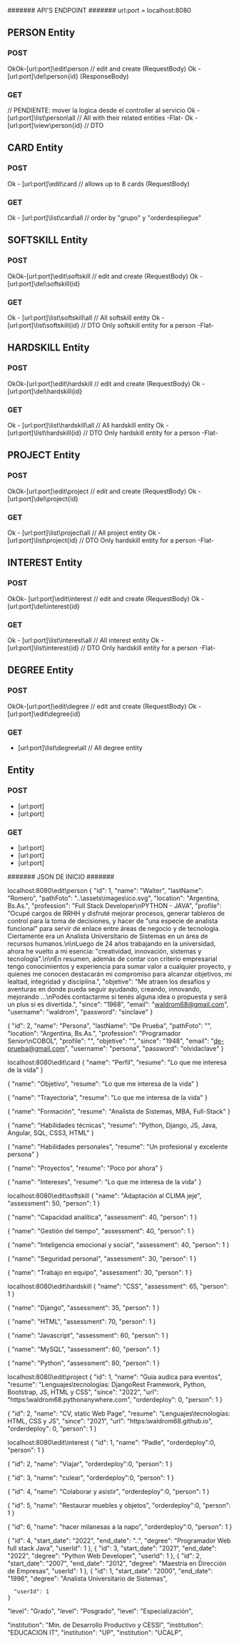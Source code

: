 #######   API'S ENDPOINT   #######
url:port = localhost:8080

## PERSON Entity
### POST
OkOk-[url:port]\edit\person // edit and create (RequestBody)
Ok - [url:port]\del\person\{id}  (ResponseBody)

### GET
// PENDIENTE: mover la logica desde el controller al servicio
Ok - [url:port]\list\person\all // All with their related entities -Flat-
Ok - [url:port]\view\person\{id} // DTO

## CARD Entity
### POST
Ok - [url:port]\edit\card // allows up to 8 cards (RequestBody)

### GET
Ok - [url:port]\list\card\all // order by "grupo" y "orderdespliegue" 

## SOFTSKILL Entity
### POST
OkOk-[url:port]\edit\softskill // edit and create (RequestBody)
Ok - [url:port]\del\softskill\{id}

### GET
Ok - [url:port]\list\softskill\all // All softskill entity
Ok - [url:port]\list\softskill\{id} // DTO Only softskill entity for a person -Flat-

## HARDSKILL Entity
### POST
OkOk-[url:port]\edit\hardskill // edit and create (RequestBody)
Ok - [url:port]\del\hardskill\{id}

### GET
Ok - [url:port]\list\hardskill\all // All hardskill entity
Ok - [url:port]\list\hardskill\{id} // DTO Only hardskill entity for a person -Flat-

##  PROJECT Entity
### POST
OkOk-[url:port]\edit\project // edit and create (RequestBody)
Ok - [url:port]\del\project\{id}

### GET
Ok - [url:port]\list\project\all // All project entity
Ok - [url:port]\list\project\{id} // DTO Only hardskill entity for a person -Flat-

##  INTEREST Entity
### POST
OkOk- [url:port]\edit\interest // edit and create (RequestBody)
Ok - [url:port]\del\interest\{id}

### GET
Ok - [url:port]\list\interest\all // All interest entity
Ok - [url:port]\list\interest\{id} // DTO Only hardskill entity for a person -Flat-

## DEGREE Entity
### POST
OkOk-[url:port]\edit\degree // edit and create (RequestBody)
Ok - [url:port]\edit\degree\{id}

### GET
- [url:port]\list\degree\all // All degree entity




##  Entity
### POST
- [url:port]
- [url:port]
### GET
- [url:port]
- [url:port]
- [url:port]



#######   JSON DE INICIO   #######

localhost:8080\edit\person
{
    "id": 1,
    "name": "Walter",
    "lastName": "Romero",
    "pathFoto": "..\assets\images\ico.svg",
    "location": "Argentina, Bs.As.",
    "profession": "Full Stack Developer\nPYTHON - JAVA",
    "profile": "Ocupé cargos de RRHH y disfruté mejorar procesos, generar tableros de control para la toma de decisiones, y hacer de \"una especie de analista funcional\" para servir de enlace entre áreas de negocio y de tecnología. Ciertamente era un Analista Universitario de Sistemas en un área de recursos humanos.\n\nLuego de 24 años trabajando en la universidad, ahora he vuelto a mi esencia: \"creatividad, innovación, sistemas y tecnología\".\n\nEn resumen, además de contar con criterio empresarial tengo conocimientos y experiencia para sumar valor a cualquier proyecto, y quienes me conocen destacarán mi compromiso para alcanzar objetivos, mi lealtad, integridad y disciplina.",
    "objetive": "Me atraen los desafíos y aventuras en donde pueda seguir ayudando, creando, innovando, mejorando ...\nPodés contactarme si tenés alguna idea o propuesta y será un plus si es divertida.",
    "since": "1968",
    "email": "waldrom68@gmail.com",
    "username": "waldrom",
    "password": "sinclave"
}

{
    "id": 2,
    "name": "Persona",
    "lastName": "De Prueba",
    "pathFoto": "",
    "location": "Argentina, Bs.As.",
    "profession": "Programador Senior\nCOBOL",
    "profile": "",
    "objetive": "",
    "since": "1948",
    "email": "de-prueba@gmail.com",
    "username": "persona",
    "password": "olvidaclave"
}


localhost:8080\edit\card
{
    "name": "Perfil",
    "resume": "Lo que me interesa de la vida"
}

{
    "name": "Objetivo",
    "resume": "Lo que me interesa de la vida"
}

{
    "name": "Trayectoria",
    "resume": "Lo que me interesa de la vida"
}

{
    "name": "Formación",
    "resume": "Analista de Sistemas, MBA, Full-Stack"
}

{
    "name": "Habilidades técnicas",
    "resume": "Python, Django, JS, Java, Angular, SQL, CSS3, HTML"
}

{
    "name": "Habilidades personales",
    "resume": "Un profesional y excelente persona"
}

{
    "name": "Proyectos",
    "resume": "Poco por ahora"
}

{
    "name": "Intereses",
    "resume": "Lo que me interesa de la vida"
}


localhost:8080\edit\softskill
{
    "name": "Adaptación al CLIMA jeje",
    "assessment": 50,
    "person": 1
}

{
    "name": "Capacidad analítica",
    "assessment": 40,
    "person": 1
}

{
    "name": "Gestión del tiempo",
    "assessment": 40,
    "person": 1
}

{
    "name": "Inteligencia emocional y social",
    "assessment": 40,
    "person": 1
}

{
    "name": "Seguridad personal",
    "assessment": 30,
    "person": 1
}

{
    "name": "Trabajo en equipo",
    "assessment": 30,
    "person": 1
}

localhost:8080\edit\hardskill
{
    "name": "CSS",
    "assessment": 65,
    "person": 1
}

{
    "name": "Django",
    "assessment": 35,
    "person": 1
}

{
    "name": "HTML",
    "assessment": 70,
    "person": 1
}


{
    "name": "Javascript",
    "assessment": 60,
    "person": 1
}

{
    "name": "MySQL",
    "assessment": 60,
    "person": 1
}

{
    "name": "Python",
    "assessment": 80,
    "person": 1
}


localhost:8080\edit\project
{
    "id": 1,
    "name": "Guia audica para eventos",
    "resume": "Lenguajes\tecnologías: DjangoRest Framework, Python, Bootstrap, JS, HTML y CSS",
    "since": "2022",
    "url": "https:\\waldrom68.pythonanywhere.com",
    "orderdeploy": 0,
    "person": 1
}

{
    "id": 2,
    "name": "CV, static Web Page",
    "resume": "Lenguajes\tecnologías: HTML, CSS y JS",
    "since": "2021",
    "url": "https:\\waldrom68.github.io",
    "orderdeploy": 0,
    "person": 1
}


localhost:8080\edit\interest
{
    "id": 1,
    "name": "Padle",
    "orderdeploy":0,
    "person": 1
}

{
    "id": 2,
    "name": "Viajar",
    "orderdeploy":0,
    "person": 1
}

{
    "id": 3,
    "name": "culear",
    "orderdeploy":0,
    "person": 1
}

{
    "id": 4,
    "name": "Colaborar y asistir",
    "orderdeploy":0,
    "person": 1
}

{
    "id": 5,
    "name": "Restaurar muebles y objetos",
    "orderdeploy":0,
    "person": 1
}

{
    "id": 6,
    "name": "hacer milanesas a la napo",
    "orderdeploy":0,
    "person": 1
}





   {
      "id": 4,
      "start_date": "2022",
      "end_date": "..",
      "degree": "Programador Web full stack Java",
      "userId": 1
    },
    {
      "id": 3,
      "start_date": "2021",
      "end_date": "2022",
      "degree": "Python Web Developer",
      "userId": 1
    },
    {
      "id": 2,
      "start_date": "2007",
      "end_date": "2012",
      "degree": "Maestría en Dirección de Empresas",
      "userId": 1
    },
    {
      "id": 1,
      "start_date": "2000",
      "end_date": "1996",
      "degree": "Analista Universitario de Sistemas",

      "userId": 1
    }      


"level": "Grado",
"level": "Posgrado",
"level": "Especialización",

"institution": "Min. de Desarrollo Productivo y CESSI",
"institution": "EDUCACION IT",
"institution": "UP",
"institution": "UCALP",